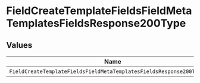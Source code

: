 # FieldCreateTemplateFieldsFieldMetaTemplatesFieldsResponse200Type


## Values

| Name                                                                   | Value                                                                  |
| ---------------------------------------------------------------------- | ---------------------------------------------------------------------- |
| `FieldCreateTemplateFieldsFieldMetaTemplatesFieldsResponse200TypeDate` | date                                                                   |